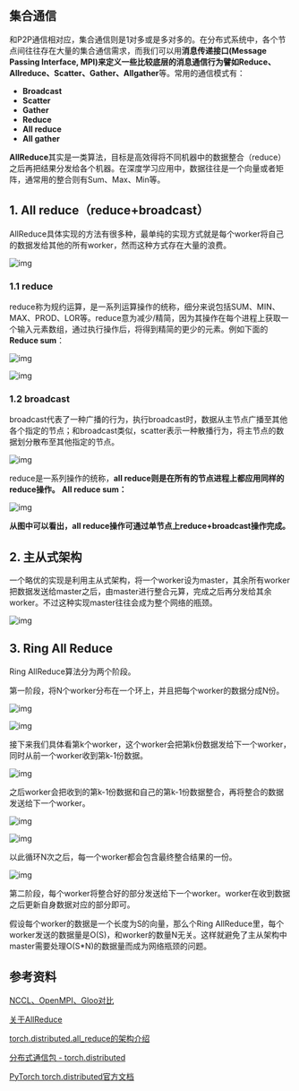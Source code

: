 ## 集合通信

和P2P通信相对应，集合通信则是1对多或是多对多的。在分布式系统中，各个节点间往往存在大量的集合通信需求，而我们可以用**消息传递接口(Message Passing Interface, MPI)**来定义一些比较底层的消息通信行为譬如**Reduce、Allreduce、Scatter、Gather、Allgather**等。常用的通信模式有：

- **Broadcast**
- **Scatter**
- **Gather**
- **Reduce**
- **All reduce**
- **All gather**



**AllReduce**其实是一类算法，目标是高效得将不同机器中的数据整合（reduce）之后再把结果分发给各个机器。在深度学习应用中，数据往往是一个向量或者矩阵，通常用的整合则有Sum、Max、Min等。

## 1. All reduce（reduce+broadcast）

AllReduce具体实现的方法有很多种，最单纯的实现方式就是每个worker将自己的数据发给其他的所有worker，然而这种方式存在大量的浪费。

![img](https://pic1.zhimg.com/80/v2-91214db72f20bf7022abd07752eeb880_720w.webp)

### 1.1 reduce

reduce称为规约运算，是一系列运算操作的统称，细分来说包括SUM、MIN、MAX、PROD、LOR等。reduce意为减少/精简，因为其操作在每个进程上获取一个输入元素数组，通过执行操作后，将得到精简的更少的元素。例如下面的**Reduce sum**：

![img](https://img-blog.csdnimg.cn/img_convert/f800a665eb34c269d0d8b37d9f656268.png)

![img](https://img-blog.csdnimg.cn/img_convert/ea8961d01223c517f5fa758d0c19ba53.png)

### 1.2 broadcast

broadcast代表了一种广播的行为，执行broadcast时，数据从主节点广播至其他各个指定的节点；和broadcast类似，scatter表示一种散播行为，将主节点的数据划分散布至其他指定的节点。

![img](https://img-blog.csdnimg.cn/img_convert/6d36ee86734f548181b5ad45b3399a09.png)

reduce是一系列操作的统称，**all reduce则是在所有的节点进程上都应用同样的reduce操作。** **All reduce sum：**

![img](https://img-blog.csdnimg.cn/img_convert/0720e89fc9bf2937ac8de444279d38b3.png)

**从图中可以看出，all reduce操作可通过单节点上reduce+broadcast操作完成。**

## 2. 主从式架构

一个略优的实现是利用主从式架构，将一个worker设为master，其余所有worker把数据发送给master之后，由master进行整合元算，完成之后再分发给其余worker。不过这种实现master往往会成为整个网络的瓶颈。

![img](https://pic2.zhimg.com/80/v2-03cab8a0d902f0cdff9481c282f3d2c1_720w.webp)

## 3. Ring All Reduce

Ring AllReduce算法分为两个阶段。

第一阶段，将N个worker分布在一个环上，并且把每个worker的数据分成N份。

![img](https://pic3.zhimg.com/80/v2-14aa773a5d2979ba877151e7d39a8f9a_720w.webp)

![img](https://pic3.zhimg.com/80/v2-0128c88e767020f310ef3c7c64b560b6_720w.webp)

接下来我们具体看第k个worker，这个worker会把第k份数据发给下一个worker，同时从前一个worker收到第k-1份数据。

![img](https://pic2.zhimg.com/80/v2-77083ac124232837a4ea04f2d56540a5_720w.webp)

之后worker会把收到的第k-1份数据和自己的第k-1份数据整合，再将整合的数据发送给下一个worker。

![img](https://pic3.zhimg.com/80/v2-3f2b14d33f36d632aaf942dbae6c42e2_720w.webp)

![img](https://pic4.zhimg.com/80/v2-a73d92550a771c7050f6d698ca4a0dff_720w.webp)

以此循环N次之后，每一个worker都会包含最终整合结果的一份。

![img](https://pic2.zhimg.com/80/v2-a2b420d41e98170599b2812910b76979_720w.webp)

第二阶段，每个worker将整合好的部分发送给下一个worker。worker在收到数据之后更新自身数据对应的部分即可。

假设每个worker的数据是一个长度为S的向量，那么个Ring AllReduce里，每个worker发送的数据量是O(S)，和worker的数量N无关。这样就避免了主从架构中master需要处理O(S*N)的数据量而成为网络瓶颈的问题。

## 参考资料

[NCCL、OpenMPI、Gloo对比](https://blog.csdn.net/taoqick/article/details/126449935)

[关于AllReduce](https://zhuanlan.zhihu.com/p/100012827)

[torch.distributed.all_reduce的架构介绍](https://github.com/tczhangzhi/pytorch-distributed)

[分布式通信包 - torch.distributed](https://www.jianshu.com/p/5f6cd6b50140)

[PyTorch torch.distributed官方文档](https://pytorch.org/docs/stable/distributed.html)